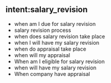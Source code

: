 ## intent:salary_revision
- when am I due for salary revision
- salary revision process
- when does salary revision take place
- when I will have my salary revision 
- when do appraisal take place
- when will my appraisal
- When am I eligible  for salary revision
- when will have my salary revision
- When company have appraisal
